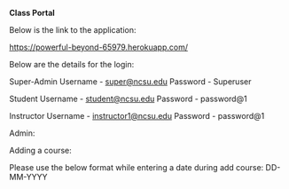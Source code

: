 
<b>Class Portal</b>

Below is the link to the application:

https://powerful-beyond-65979.herokuapp.com/

Below are the details for the login:
 
Super-Admin
Username - super@ncsu.edu
Password - Superuser

Student
Username - student@ncsu.edu
Password - password@1

Instructor
Username - instructor1@ncsu.edu
Password - password@1

Admin:

Adding a course: 

Please use the below format while entering a date during add course:
DD-MM-YYYY




 
